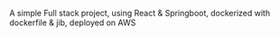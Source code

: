 Α simple Full stack project, using React & Springboot, dockerized with dockerfile & jib, deployed on AWS

